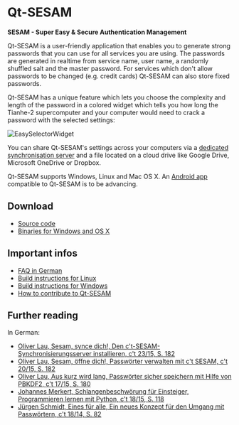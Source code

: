# Qt-SESAM

**SESAM - Super Easy & Secure Authentication Management**

Qt-SESAM is a user-friendly application that enables you to generate strong passwords that you can use for all services you are using. The passwords are generated in realtime from service name, user name, a randomly shuffled salt and the master password. For services which don't allow passwords to be changed (e.g. credit cards) Qt-SESAM can also store fixed passwords.

Qt-SESAM has a unique feature which lets you choose the complexity and length of the password in a colored widget which tells you how long the Tianhe-2 supercomputer and your computer would need to crack a password with the selected settings:

![EasySelectorWidget](https://raw.githubusercontent.com/ola-ct/Qt-SESAM/master/doc/qt-sesam-screenshot.png)

You can share Qt-SESAM's settings across your computers via a [dedicated synchronisation server](https://github.com/ola-ct/ctSESAM-server) and a file located on a cloud drive like Google Drive, Microsoft OneDrive or Dropbox.

Qt-SESAM supports Windows, Linux and Mac OS X. An [Android app](https://github.com/pinae/ctSESAM-android) compatible to Qt-SESAM is to be advancing.

## Download

 * [Source code](https://github.com/ola-ct/Qt-SESAM)
 * [Binaries for Windows and OS X](https://github.com/ola-ct/Qt-SESAM/releases)

## Important infos

 * [FAQ in German](https://github.com/ola-ct/Qt-SESAM/wiki/FAQ-%5Bde%5D)
 * [Build instructions for Linux](https://github.com/ola-ct/Qt-SESAM/wiki/Build-for-Linux)
 * [Build instructions for Windows](https://github.com/ola-ct/Qt-SESAM/wiki/Build-for-Windows)
 * [How to contribute to Qt-SESAM](https://github.com/ola-ct/Qt-SESAM/wiki/Contribute)

## Further reading

In German:

 * [Oliver Lau, Sesam, synce dich!, Den c't-SESAM-Synchronisierungsserver installieren, c't 23/15, S. 182]()
 * [Oliver Lau, Sesam, öffne dich!, Passwörter verwalten mit c't SESAM, c't 20/15, S. 182](http://www.heise.de/ct/ausgabe/2015-20-Passwoerter-verwalten-mit-c-t-SESAM-2793210.html)
 * [Oliver Lau, Aus kurz wird lang, Passwörter sicher speichern mit Hilfe von PBKDF2, c't 17/15, S. 180](http://heise.de/-2753149)
 * [Johannes Merkert, Schlangenbeschwörung für Einsteiger, Programmieren lernen mit Python, c't 18/15, S. 118](http://heise.de/-2767841)
 * [Jürgen Schmidt, Eines für alle, Ein neues Konzept für den Umgang mit Passwörtern, c't 18/14, S. 82](http://heise.de/-2284364)
